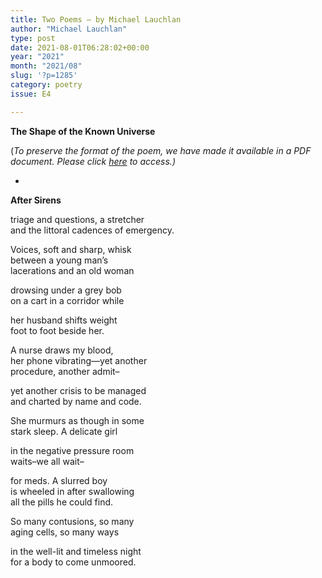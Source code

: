 ```yaml
---
title: Two Poems – by Michael Lauchlan
author: "Michael Lauchlan"
type: post
date: 2021-08-01T06:28:02+00:00
year: "2021"
month: "2021/08"
slug: '?p=1285'
category: poetry
issue: E4

---
```

**The Shape of the Known Universe**

(_To preserve the format of the poem, we have made it available in a PDF document._ __Please click_ [here][1] _to access.)__

*

**After Sirens**

triage and questions, a stretcher  
and the littoral cadences of emergency.

Voices, soft and sharp, whisk  
between a young man’s  
lacerations and an old woman

drowsing under a grey bob  
on a cart in a corridor while

her husband shifts weight  
foot to foot beside her.

A nurse draws my blood,  
her phone vibrating—yet another  
procedure, another admit&#8211;

yet another crisis to be managed  
and charted by name and code.

She murmurs as though in some  
stark sleep. A delicate girl

in the negative pressure room  
waits&#8211;we all wait&#8211;

for meds. A slurred boy  
is wheeled in after swallowing  
all the pills he could find.

So many contusions, so many  
aging cells, so many ways

in the well-lit and timeless night  
for a body to come unmoored.

 [1]: http://bombayliterarymagazine.com/wp-content/uploads/2021/08/The-Shape-of-the-Known-Universe-Michael-Lauchlan.docx.pdf

